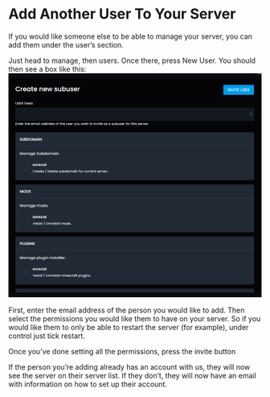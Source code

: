 # Add Another User To Your Server

If you would like someone else to be able to manage your server, you can add them under the user’s section.

Just head to manage, then users. Once there, press New User. You should then see a box like this:
![user](../../public/user.png)

First, enter the email address of the person you would like to add. Then select the permissions you would like them to have on your server. So if you would like them to only be able to restart the server (for example), under control just tick restart.

Once you’ve done setting all the permissions, press the invite button

If the person you’re adding already has an account with us, they will now see the server on their server list. If they don’t, they will now have an email with information on how to set up their account.